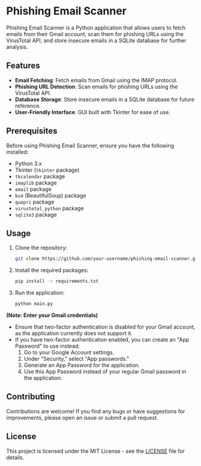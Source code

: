 # Phishing Email Scanner

Phishing Email Scanner is a Python application that allows users to fetch emails from their Gmail account, scan them for phishing URLs using the VirusTotal API, and store insecure emails in a SQLite database for further analysis.

## Features

- **Email Fetching**: Fetch emails from Gmail using the IMAP protocol.
- **Phishing URL Detection**: Scan emails for phishing URLs using the VirusTotal API.
- **Database Storage**: Store insecure emails in a SQLite database for future reference.
- **User-Friendly Interface**: GUI built with Tkinter for ease of use.

## Prerequisites

Before using Phishing Email Scanner, ensure you have the following installed:

- Python 3.x
- Tkinter (`tkinter` package)
- `tkcalendar` package
- `imaplib` package
- `email` package
- `bs4` (BeautifulSoup) package
- `quopri` package
- `virustotal_python` package
- `sqlite3` package

## Usage

1. Clone the repository:

    ```bash
    git clone https://github.com/your-username/phishing-email-scanner.git
    ```

2. Install the required packages:

    ```bash
    pip install -r requirements.txt
    ```

3. Run the application:

    ```bash
    python main.py
    ```
**(Note: Enter your Gmail credentials)**
   - Ensure that two-factor authentication is disabled for your Gmail account, as the application currently does not support it.
   - If you have two-factor authentication enabled, you can create an "App Password" to use instead:
     1. Go to your Google Account settings.
     2. Under "Security," select "App passwords."
     3. Generate an App Password for the application.
     4. Use this App Password instead of your regular Gmail password in the application.
        
## Contributing

Contributions are welcome! If you find any bugs or have suggestions for improvements, please open an issue or submit a pull request.

## License

This project is licensed under the MIT License - see the [LICENSE](LICENSE) file for details.
